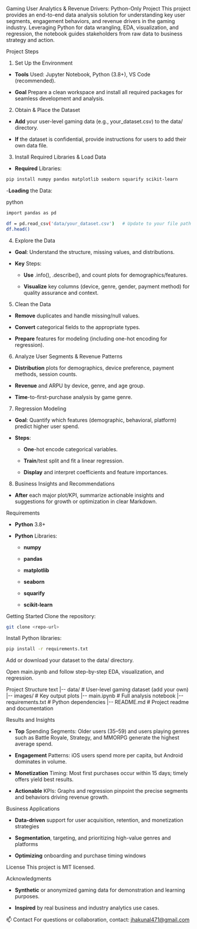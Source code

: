 
Gaming User Analytics & Revenue Drivers: Python-Only Project
This project provides an end-to-end data analysis solution for understanding key user segments, engagement behaviors, and revenue drivers in the gaming industry. Leveraging Python for data wrangling, EDA, visualization, and regression, the notebook guides stakeholders from raw data to business strategy and action.

Project Steps
1. Set Up the Environment
- **Tools** Used: Jupyter Notebook, Python (3.8+), VS Code (recommended).

- **Goal** Prepare a clean workspace and install all required packages for seamless development and analysis.

2. Obtain & Place the Dataset
- **Add** your user-level gaming data (e.g., your_dataset.csv) to the data/ directory.

- **If** the dataset is confidential, provide instructions for users to add their own data file.

3. Install Required Libraries & Load Data
- **Required** Libraries:

```bash
pip install numpy pandas matplotlib seaborn squarify scikit-learn
```
-**Loading** the Data:

python
```bash
import pandas as pd

df = pd.read_csv('data/your_dataset.csv')   # Update to your file path
df.head()
```
4. Explore the Data
- **Goal**: Understand the structure, missing values, and distributions.

- **Key** Steps:

  - **Use** .info(), .describe(), and count plots for demographics/features.

  - **Visualize** key columns (device, genre, gender, payment method) for quality assurance and context.

5. Clean the Data
- **Remove** duplicates and handle missing/null values.

- **Convert** categorical fields to the appropriate types.

- **Prepare** features for modeling (including one-hot encoding for regression).

6. Analyze User Segments & Revenue Patterns
- **Distribution** plots for demographics, device preference, payment methods, session counts.

- **Revenue** and ARPU by device, genre, and age group.

- **Time**-to-first-purchase analysis by game genre.

7. Regression Modeling
- **Goal**: Quantify which features (demographic, behavioral, platform) predict higher user spend.

- **Steps**:

    - **One**-hot encode categorical variables.

    - **Train**/test split and fit a linear regression.

    - **Display** and interpret coefficients and feature importances.

8. Business Insights and Recommendations
  - **After** each major plot/KPI, summarize actionable insights and suggestions for growth or optimization in clear Markdown.

Requirements

  - **Python** 3.8+
  - **Python** Libraries:

    - **numpy**
    
    - **pandas**
    
    - **matplotlib**
    
    - **seaborn**
    
    - **squarify**
    
    - **scikit-learn**

Getting Started
Clone the repository:

```bash
git clone <repo-url>
```
Install Python libraries:

```bash
pip install -r requirements.txt
```
Add or download your dataset to the data/ directory.

Open main.ipynb and follow step-by-step EDA, visualization, and regression.

Project Structure
text
|-- data/                     # User-level gaming dataset (add your own)
|-- images/                   # Key output plots
|-- main.ipynb                # Full analysis notebook
|-- requirements.txt          # Python dependencies
|-- README.md                 # Project readme and documentation


Results and Insights
- **Top** Spending Segments: Older users (35–59) and users playing genres such as Battle Royale, Strategy, and MMORPG generate the highest average spend.

- **Engagement** Patterns: iOS users spend more per capita, but Android dominates in volume.

- **Monetization** Timing: Most first purchases occur within 15 days; timely offers yield best results.

- **Actionable** KPIs: Graphs and regression pinpoint the precise segments and behaviors driving revenue growth.

Business Applications
- **Data-driven** support for user acquisition, retention, and monetization strategies

- **Segmentation**, targeting, and prioritizing high-value genres and platforms

- **Optimizing** onboarding and purchase timing windows

License
This project is MIT licensed.

Acknowledgments
- **Synthetic** or anonymized gaming data for demonstration and learning purposes.

- **Inspired** by real business and industry analytics use cases.


📫 Contact
For questions or collaboration, contact: jhakunal471@gmail.com
